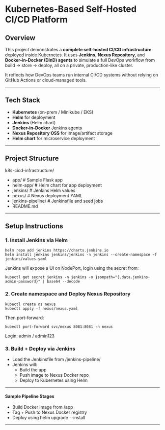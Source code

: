 # Kubernetes-Based Self-Hosted CI/CD Platform

## Overview

This project demonstrates a **complete self-hosted CI/CD infrastructure** deployed inside Kubernetes. It uses **Jenkins**, **Nexus Repository**, and **Docker-in-Docker (DinD) agents** to simulate a full DevOps workflow from build → store → deploy, all on a private, production-like cluster.

It reflects how DevOps teams run internal CI/CD systems without relying on GitHub Actions or cloud-managed tools.

---

## Tech Stack

- **Kubernetes** (on-prem / Minikube / EKS)
- **Helm** for deployment
- **Jenkins** (Helm chart)
- **Docker-in-Docker** Jenkins agents
- **Nexus Repository OSS** for image/artifact storage
- **Helm chart** for microservice deployment

---

## Project Structure

k8s-cicd-infrastructure/
- app/ # Sample Flask app
- helm-app/ # Helm chart for app deployment
- jenkins/ # Jenkins Helm values
- nexus/ # Nexus deployment YAML
- jenkins-pipeline/ # Jenkinsfile and seed jobs
- README.md

---

## Setup Instructions

### 1. Install Jenkins via Helm

```
helm repo add jenkins https://charts.jenkins.io
helm install jenkins jenkins/jenkins -n jenkins --create-namespace -f jenkins/values.yaml
```

Jenkins will expose a UI on NodePort, login using the secret from:
```
kubectl get secret jenkins -n jenkins -o jsonpath="{.data.jenkins-admin-password}" | base64 --decode
```

### 2. Create namespace and Deploy Nexus Repository
```
kubectl create ns nexus
kubectl apply -f nexus/nexus.yaml
```
Then port-forward:
```
kubectl port-forward svc/nexus 8081:8081 -n nexus
```
Login: admin / admin123

### 3. Build + Deploy via Jenkins
- Load the Jenkinsfile from /jenkins-pipeline/
- Jenkins will:
   - Build the app
   - Push image to Nexus Docker repo
   - Deploy to Kubernetes using Helm
   
---

#### Sample Pipeline Stages
- Build Docker image from /app
- Tag + Push to Nexus Docker registry
- Deploy using helm upgrade --install

---
